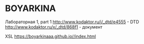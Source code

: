 # BOYARKINA
Лабораторная 1, part 1
http://www.kodaktor.ru/j/_dtd/e4555 - DTD
http://www.kodaktor.ru/x/_dtd/868f1 - документ

XSL
https://boyarkinaaa.github.io//index.html
